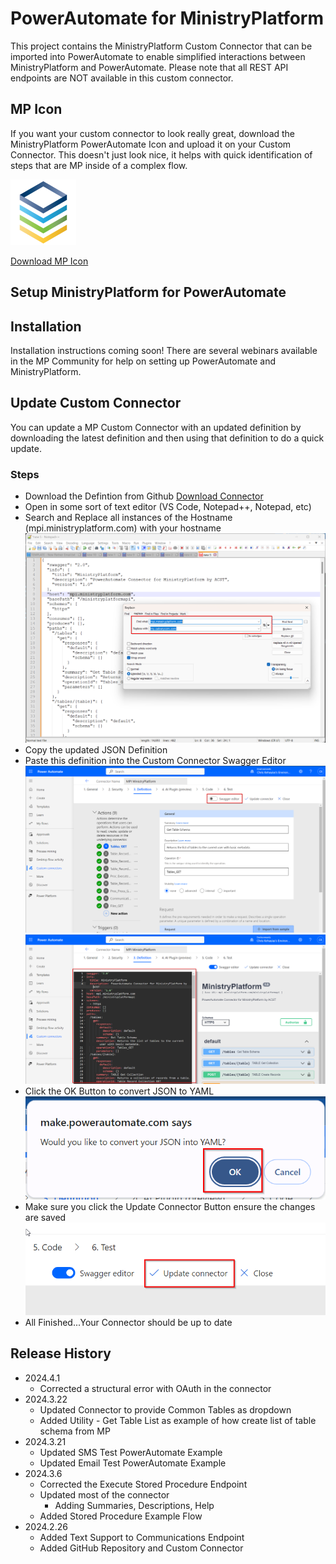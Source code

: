 # PowerAutomate for MinistryPlatform

This project contains the MinistryPlatform Custom Connector that can be imported into PowerAutomate to enable simplified interactions between MinistryPlatform and PowerAutomate. Please note that all REST API endpoints are NOT available in this custom connector.

## MP Icon

If you want your custom connector to look really great, download the MinistryPlatform PowerAutomate Icon and upload it on your Custom Connector. This doesn't just look nice, it helps with quick identification of steps that are MP inside of a complex flow.

![MP Icon](Assets/MP-Logo-Icon.png)

[Download MP Icon](Assets/MP-Logo-Icon.png)

## Setup MinistryPlatform for PowerAutomate

## Installation

Installation instructions coming soon! There are several webinars available in the MP Community for help on setting up PowerAutomate and MinistryPlatform.

## Update Custom Connector

You can update a MP Custom Connector with an updated definition by downloading the latest definition and then using that definition to do a quick update.

### Steps

- Download the Defintion from Github [Download Connector](Connector/MinistryPlatform.swagger.json)
- Open in some sort of text editor (VS Code, Notepad++, Notepad, etc)
- Search and Replace all instances of the Hostname (mpi.ministryplatform.com) with your hostname ![alt text](Assets/UpdateConnectorStep2.png)
- Copy the updated JSON Definition
- Paste this definition into the Custom Connector Swagger Editor ![Search and Replace](Assets/UpdateConnectorStep1.png) ![alt text](Assets/UpdateConnectorStep3.png)
- Click the OK Button to convert JSON to YAML ![alt text](Assets/UpdateConnectorStep3a.png)
- Make sure you click the Update Connector Button ensure the changes are saved ![alt text](Assets/UpdateConnectorStep4.png)
- All Finished...Your Connector should be up to date

## Release History

- 2024.4.1
  - Corrected a structural error with OAuth in the connector
- 2024.3.22
  - Updated Connector to provide Common Tables as dropdown
  - Added Utility - Get Table List as example of how create list of table schema from MP
- 2024.3.21
  - Updated SMS Test PowerAutomate Example
  - Updated Email Test PowerAutomate Example
- 2024.3.6
  - Corrected the Execute Stored Procedure Endpoint
  - Updated most of the connector
    - Adding Summaries, Descriptions, Help
  - Added Stored Procedure Example Flow
- 2024.2.26
  - Added Text Support to Communications Endpoint
  - Added GitHub Repository and Custom Connector
